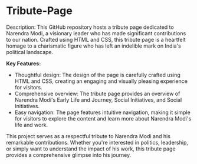 # Tribute-Page

Description:
This GitHub repository hosts a tribute page dedicated to Narendra Modi, a visionary leader who has made significant contributions to our nation. Crafted using HTML and CSS, this tribute page is a heartfelt homage to a charismatic figure who has left an indelible mark on India's political landscape.

**Key Features:**
- Thoughtful design: The design of the page is carefully crafted using HTML and CSS, creating an engaging and visually pleasing experience for visitors.
- Comprehensive overview: The tribute page provides an overview of Narendra Modi's Early Life and Journey, Social Initiatives, and Social Initiatives.
- Easy navigation: The page features intuitive navigation, making it simple for visitors to explore the content and learn more about Narendra Modi's life and work.

This project serves as a respectful tribute to Narendra Modi and his remarkable contributions. Whether you're interested in politics, leadership, or simply want to understand the impact of his work, this tribute page provides a comprehensive glimpse into his journey.
